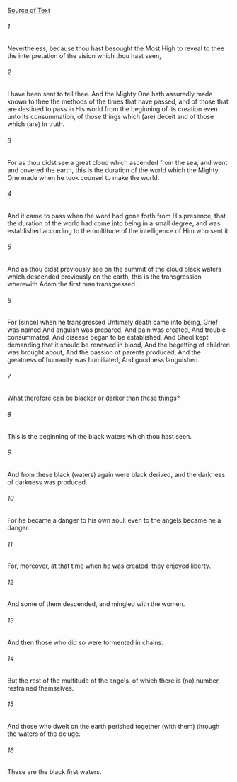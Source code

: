 [Source of Text](https://github.com/scrollmapper/bible_databases_deuterocanonical)

###### 1
Nevertheless, because thou hast besought the Most High to reveal to thee the interpretation of the vision which thou hast seen,

###### 2
I have been sent to tell thee. And the Mighty One hath assuredly made known to thee the methods of the times that have passed, and of those that are destined to pass in His world from the beginning of its creation even unto its consummation, of those things which (are) deceit and of those which (are) in truth.

###### 3
For as thou didst see a great cloud which ascended from the sea, and went and covered the earth, this is the duration of the world which the Mighty One made when he took counsel to make the world.

###### 4
And it came to pass when the word had gone forth from His presence, that the duration of the world had come into being in a small degree, and was established according to the multitude of the intelligence of Him who sent it.

###### 5
And as thou didst previously see on the summit of the cloud black waters which descended previously on the earth, this is the transgression wherewith Adam the first man transgressed.

###### 6
For [since] when he transgressed Untimely death came into being, Grief was named And anguish was prepared, And pain was created, And trouble consummated, And disease began to be established, And Sheol kept demanding that it should be renewed in blood, And the begetting of children was brought about, And the passion of parents produced, And the greatness of humanity was humiliated, And goodness languished.

###### 7
What therefore can be blacker or darker than these things?

###### 8
This is the beginning of the black waters which thou hast seen.

###### 9
And from these black (waters) again were black derived, and the darkness of darkness was produced.

###### 10
For he became a danger to his own soul: even to the angels became he a danger.

###### 11
For, moreover, at that time when he was created, they enjoyed liberty.

###### 12
And some of them descended, and mingled with the women.

###### 13
And then those who did so were tormented in chains.

###### 14
But the rest of the multitude of the angels, of which there is (no) number, restrained themselves.

###### 15
And those who dwelt on the earth perished together (with them) through the waters of the deluge.

###### 16
These are the black first waters.